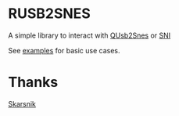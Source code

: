 # RUSB2SNES
A simple library to interact with [QUsb2Snes](https://skarsnik.github.io/QUsb2snes/) or [SNI](https://github.com/alttpo/sni)


See [examples](examples/) for basic use cases.

# Thanks
[Skarsnik](https://github.com/Skarsnik)
